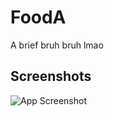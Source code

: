 
# FoodA

A brief bruh bruh lmao


## Screenshots

![App Screenshot](https://scontent.fhan2-3.fna.fbcdn.net/v/t1.15752-9/279064837_3287850971500571_8271077540039761854_n.png?_nc_cat=107&ccb=1-7&_nc_sid=ae9488&_nc_ohc=R1LWUGqhiXcAX9DHz98&_nc_ht=scontent.fhan2-3.fna&oh=03_AVL0GTIBuMCzgVFwXEbt5Ho4Gjlnq46gnGSn7Kzfk1pSdA&oe=62BF9D7E)


